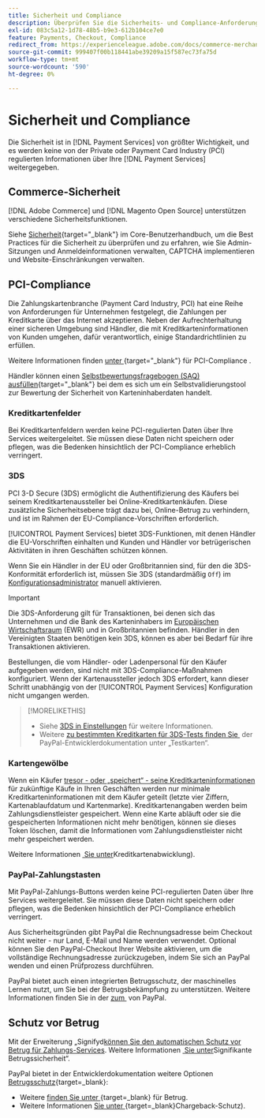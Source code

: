 ```yaml
---
title: Sicherheit und Compliance
description: Überprüfen Sie die Sicherheits- und Compliance-Anforderungen für Ihre Site.
exl-id: 083c5a12-1d78-48b5-b9e3-612b104ce7e0
feature: Payments, Checkout, Compliance
redirect_from: https://experienceleague.adobe.com/docs/commerce-merchant-services/payment-services/security.html
source-git-commit: 999407f00b118441abe39209a15f587ec73fa75d
workflow-type: tm+mt
source-wordcount: '590'
ht-degree: 0%

---
```


# Sicherheit und Compliance

Die Sicherheit ist in [!DNL Payment Services] von größter Wichtigkeit, und es werden keine von der Private oder Payment Card Industry (PCI) regulierten Informationen über Ihre [!DNL Payment Services] weitergegeben.

## Commerce-Sicherheit

[!DNL Adobe Commerce] und [!DNL Magento Open Source] unterstützen verschiedene Sicherheitsfunktionen.

Siehe [Sicherheit](https://experienceleague.adobe.com/en/docs/commerce-admin/systems/security/security){target="_blank"} im Core-Benutzerhandbuch, um die Best Practices für die Sicherheit zu überprüfen und zu erfahren, wie Sie Admin-Sitzungen und Anmeldeinformationen verwalten, CAPTCHA implementieren und Website-Einschränkungen verwalten.

## PCI-Compliance

Die Zahlungskartenbranche (Payment Card Industry, PCI) hat eine Reihe von Anforderungen für Unternehmen festgelegt, die Zahlungen per Kreditkarte über das Internet akzeptieren. Neben der Aufrechterhaltung einer sicheren Umgebung sind Händler, die mit Kreditkarteninformationen von Kunden umgehen, dafür verantwortlich, einige Standardrichtlinien zu erfüllen.

Weitere Informationen finden [&#x200B; unter &#x200B;](https://experienceleague.adobe.com/en/docs/commerce-admin/start/compliance/payments/compliance-pci){target="_blank"} für PCI-Compliance .

Händler können einen [Selbstbewertungsfragebogen (SAQ) ausfüllen](https://www.pcisecuritystandards.org/pci_security/completing_self_assessment){target="_blank"} bei dem es sich um ein Selbstvalidierungstool zur Bewertung der Sicherheit von Karteninhaberdaten handelt.

### Kreditkartenfelder

Bei Kreditkartenfeldern werden keine PCI-regulierten Daten über Ihre Services weitergeleitet. Sie müssen diese Daten nicht speichern oder pflegen, was die Bedenken hinsichtlich der PCI-Compliance erheblich verringert.

### 3DS

PCI 3-D Secure (3DS) ermöglicht die Authentifizierung des Käufers bei seinem Kreditkartenaussteller bei Online-Kreditkartenkäufen. Diese zusätzliche Sicherheitsebene trägt dazu bei, Online-Betrug zu verhindern, und ist im Rahmen der EU-Compliance-Vorschriften erforderlich.

[!UICONTROL Payment Services] bietet 3DS-Funktionen, mit denen Händler die EU-Vorschriften einhalten und Kunden und Händler vor betrügerischen Aktivitäten in ihren Geschäften schützen können.

Wenn Sie ein Händler in der EU oder Großbritannien sind, für den die 3DS-Konformität erforderlich ist, müssen Sie 3DS (standardmäßig `Off`) im [Konfigurationsadministrator](configure-admin.md#credit-card-fields) manuell aktivieren.

>[!IMPORTANT]
>
>Die 3DS-Anforderung gilt für Transaktionen, bei denen sich das Unternehmen und die Bank des Karteninhabers im [Europäischen Wirtschaftsraum](https://www.efta.int/eea) (EWR) und in Großbritannien befinden. Händler in den Vereinigten Staaten benötigen kein 3DS, können es aber bei Bedarf für ihre Transaktionen aktivieren.

Bestellungen, die vom Händler- oder Ladenpersonal für den Käufer aufgegeben werden, sind nicht mit 3DS-Compliance-Maßnahmen konfiguriert. Wenn der Kartenaussteller jedoch 3DS erfordert, kann dieser Schritt unabhängig von der [!UICONTROL Payment Services] Konfiguration nicht umgangen werden.

>[!MORELIKETHIS]
>
> * Siehe [3DS in Einstellungen](configure-admin.md#3ds) für weitere Informationen.
> * Weitere [&#x200B; zu bestimmten Kreditkarten für 3DS-Tests finden Sie &#x200B;](https://developer.paypal.com/docs/checkout/advanced/customize/3d-secure/test/) der PayPal-Entwicklerdokumentation unter „Testkarten“.

### Kartengewölbe

Wenn ein Käufer [tresor - oder „speichert“ - seine Kreditkarteninformationen](vaulting.md) für zukünftige Käufe in Ihren Geschäften werden nur minimale Kreditkarteninformationen mit dem Käufer geteilt (letzte vier Ziffern, Kartenablaufdatum und Kartenmarke). Kreditkartenangaben werden beim Zahlungsdienstleister gespeichert. Wenn eine Karte abläuft oder sie die gespeicherten Informationen nicht mehr benötigen, können sie dieses Token löschen, damit die Informationen vom Zahlungsdienstleister nicht mehr gespeichert werden.

Weitere Informationen [&#x200B; Sie unter &#x200B;](vaulting.md)Kreditkartenabwicklung).

### PayPal-Zahlungstasten

Mit PayPal-Zahlungs-Buttons werden keine PCI-regulierten Daten über Ihre Services weitergeleitet. Sie müssen diese Daten nicht speichern oder pflegen, was die Bedenken hinsichtlich der PCI-Compliance erheblich verringert.

Aus Sicherheitsgründen gibt PayPal die Rechnungsadresse beim Checkout nicht weiter - nur Land, E-Mail und Name werden verwendet. Optional können Sie den PayPal-Checkout Ihrer Website aktivieren, um die vollständige Rechnungsadresse zurückzugeben, indem Sie sich an PayPal wenden und einen Prüfprozess durchführen.

PayPal bietet auch einen integrierten Betrugsschutz, der maschinelles Lernen nutzt, um Sie bei der Betrugsbekämpfung zu unterstützen. Weitere Informationen finden Sie in der [&#x200B; zum &#x200B;](https://www.paypal.com/us/webapps/mpp/security/seller-protection) von PayPal.

## Schutz vor Betrug

Mit der Erweiterung „Signifyd[&#x200B; können Sie den automatischen Schutz vor Betrug für Zahlungs-Services &#x200B;](https://commercemarketplace.adobe.com/signifyd-module-connect.html). Weitere Informationen [&#x200B; Sie unter &#x200B;](fraud-protection.md)Signifikante Betrugssicherheit“.

PayPal bietet in der Entwicklerdokumentation weitere Optionen [Betrugsschutz](https://www.paypal.com/us/cshelp/article/what-is-fraud-protection-help1014){target=_blank}:

* Weitere [&#x200B; finden Sie unter &#x200B;](https://www.paypal.com/us/enterprise/fraud-protection-advanced#fraud-protection-advanced){target=_blank} für Betrug.
* Weitere Informationen [&#x200B; Sie unter &#x200B;](https://www.paypal.com/us/cshelp/article/what-is-chargeback-protection-help608){target=_blank}Chargeback-Schutz).
